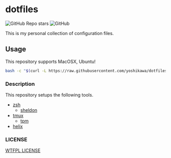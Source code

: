# dotfiles

![GitHub Repo stars](https://img.shields.io/github/stars/yoshikawa/dotfiles?style=social)
![GitHub](https://img.shields.io/github/license/yoshikawa/dotfiles?style=flat-square)

This is my personal collection of configuration files.

## Usage

This repository supports MacOSX, Ubuntu!

```sh
bash -c "$(curl -L https://raw.githubusercontent.com/yoshikawa/dotfiles/main/bin/install.sh)"
```

### Description

This repository setups the following tools.

- [zsh](https://github.com/zsh-users/zsh)
  - [sheldon](https://github.com/rossmacarthur/sheldon)
- [tmux](https://github.com/tmux/tmux)
  - [tpm](https://github.com/tmux-plugins/tpm)
- [helix](https://github.com/helix-editor/helix)

### LICENSE

[WTFPL LICENSE](./LICENSE)
